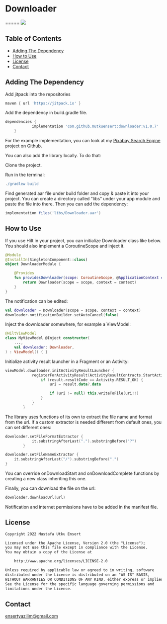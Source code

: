 # Downloader
=====
[![](https://jitpack.io/v/mutkuensert/downloader.svg)](https://jitpack.io/#mutkuensert/downloader)

## Table of Contents
* [Adding The Dependency](#adding-the-dependency)
* [How to Use](#how-to-use)
* [License](#license)
* [Contact](#contact)

## Adding The Dependency
Add jitpack into the repositories

```gradle
maven { url 'https://jitpack.io' }
```

Add the dependency in build.gradle file.
```gradle
dependencies {
	        implementation 'com.github.mutkuensert:downloader:v1.0.7'
	}
```

For the example implementation, you can look at my [Pixabay Search Engine](https://github.com/mutkuensert/Pixabay-Search-Engine) project on Github.

You can also add the library locally. To do that:

Clone the project.

Run in the terminal:
```gradle
./gradlew build
```
Find generated aar file under build folder and copy & paste it into your project. You can create a directory called "libs" under your app module and paste the file into there.
Then you can add the dependency:

```gradle
implementation files('libs/Downloader.aar')
```

## How to Use
If you use Hilt in your project, you can initialize Downloader class like below. You should also implement a CoroutineScope and inject it.

```kotlin
@Module
@InstallIn(SingletonComponent::class)
object DownloaderModule {

    @Provides
    fun providesDownloader(scope: CoroutineScope, @ApplicationContext context: Context): Downloader {
        return Downloader(scope = scope, context = context)
    }
}
```
The notification can be edited:
```kotlin
val downloader = Downloader(scope = scope, context = context)
downloader.notificationBuilder.setAutoCancel(false)
```

Inject the downloader somewhere, for example a ViewModel:
```kotlin
@HiltViewModel
class MyViewModel @Inject constructor(
    ...,
    val downloader: Downloader,
) : ViewModel() { }
```
Initialize activity result launcher in a Fragment or an Activity:
```kotlin
viewModel.downloader.initActivityResultLauncher {
            registerForActivityResult(ActivityResultContracts.StartActivityForResult()) { result ->
                if (result.resultCode == Activity.RESULT_OK) {
                    uri = result.data?.data

                    if (uri != null) this.writeToFile(uri!!)
                }
            }
        }
```

The library uses functions of its own to extract the file name and format from the url.
If a custom extractor is needed different from default ones, you can set different ones:
```kotlin
downloader.setFileFormatExtractor {
            it.substringAfterLast(".").substringBefore("?")
        }
```

```kotlin
downloader.setFileNameExtractor { 
    it.substringAfterLast("/").substringBefore(".")
}
```

You can override onDownloadStart and onDownloadComplete functions by creating a new class inheriting this one.

Finally, you can download the file on the url:
```kotlin
downloader.downloadUrl(url)
```

Notification and internet permissions have to be added in the manifest file.

## License
```xml
Copyright 2022 Mustafa Utku Ensert

Licensed under the Apache License, Version 2.0 (the "License");
you may not use this file except in compliance with the License.
You may obtain a copy of the License at

    http://www.apache.org/licenses/LICENSE-2.0

Unless required by applicable law or agreed to in writing, software
distributed under the License is distributed on an "AS IS" BASIS,
WITHOUT WARRANTIES OR CONDITIONS OF ANY KIND, either express or implied.
See the License for the specific language governing permissions and
limitations under the License.
```

## Contact
[ensertyazilim@gmail.com](#)
